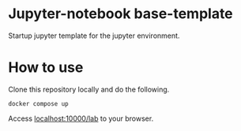 # Jupyter-notebook base-template

Startup jupyter template for the jupyter environment.

# How to use

Clone this repository locally and do the following.

```shell
docker compose up
```

Access [localhost:10000/lab](http://localhost:10000/lab) to your browser.
